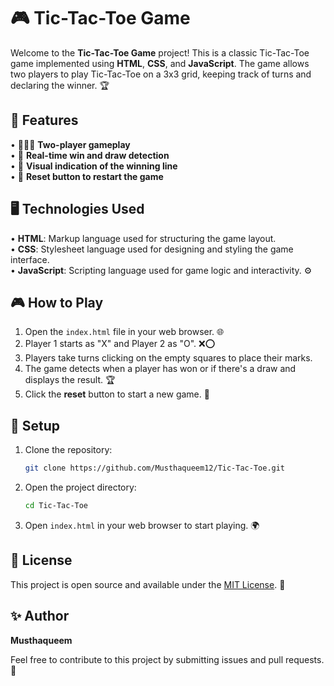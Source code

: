 # 🎮 Tic-Tac-Toe Game

Welcome to the **Tic-Tac-Toe Game** project! This is a classic Tic-Tac-Toe game implemented using **HTML**, **CSS**, and **JavaScript**. The game allows two players to play Tic-Tac-Toe on a 3x3 grid, keeping track of turns and declaring the winner. 🏆

## 🌟 Features
• 🧑‍🤝‍🧑 **Two-player gameplay**  
• 🏅 **Real-time win and draw detection**  
• 🔲 **Visual indication of the winning line**  
• 🔄 **Reset button to restart the game**

## 🖥️ Technologies Used
• **HTML**: Markup language used for structuring the game layout.  
• **CSS**: Stylesheet language used for designing and styling the game interface.  
• **JavaScript**: Scripting language used for game logic and interactivity. ⚙️

## 🎮 How to Play
1. Open the `index.html` file in your web browser. 🌐  
2. Player 1 starts as "X" and Player 2 as "O". ❌⭕  
3. Players take turns clicking on the empty squares to place their marks.  
4. The game detects when a player has won or if there's a draw and displays the result. 🏆  
5. Click the **reset** button to start a new game. 🔄

## 🚀 Setup
1. Clone the repository:  
    ```bash
    git clone https://github.com/Musthaqueem12/Tic-Tac-Toe.git
    ```
2. Open the project directory:  
    ```bash
    cd Tic-Tac-Toe
    ```
3. Open `index.html` in your web browser to start playing. 🌍

## 📜 License
This project is open source and available under the [MIT License](LICENSE). 📄

## ✨ Author
**Musthaqueem**

Feel free to contribute to this project by submitting issues and pull requests. 🤝
